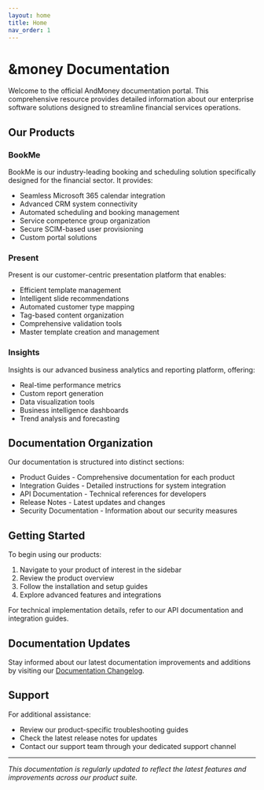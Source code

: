 ```yaml
---
layout: home
title: Home
nav_order: 1
---
```


# &money Documentation

Welcome to the official AndMoney documentation portal. This comprehensive resource provides detailed information about our enterprise software solutions designed to streamline financial services operations.

## Our Products

### BookMe
BookMe is our industry-leading booking and scheduling solution specifically designed for the financial sector. It provides:
- Seamless Microsoft 365 calendar integration
- Advanced CRM system connectivity
- Automated scheduling and booking management
- Service competence group organization
- Secure SCIM-based user provisioning
- Custom portal solutions

### Present
Present is our customer-centric presentation platform that enables:
- Efficient template management
- Intelligent slide recommendations
- Automated customer type mapping
- Tag-based content organization
- Comprehensive validation tools
- Master template creation and management

### Insights
Insights is our advanced business analytics and reporting platform, offering:
- Real-time performance metrics
- Custom report generation
- Data visualization tools
- Business intelligence dashboards
- Trend analysis and forecasting

## Documentation Organization

Our documentation is structured into distinct sections:
- Product Guides - Comprehensive documentation for each product
- Integration Guides - Detailed instructions for system integration
- API Documentation - Technical references for developers
- Release Notes - Latest updates and changes
- Security Documentation - Information about our security measures

## Getting Started

To begin using our products:

1. Navigate to your product of interest in the sidebar
2. Review the product overview
3. Follow the installation and setup guides
4. Explore advanced features and integrations

For technical implementation details, refer to our API documentation and integration guides.

## Documentation Updates

Stay informed about our latest documentation improvements and additions by visiting our [Documentation Changelog](https://andmoneyaps.github.io/docs/changelog/).

## Support

For additional assistance:
- Review our product-specific troubleshooting guides
- Check the latest release notes for updates
- Contact our support team through your dedicated support channel

---

*This documentation is regularly updated to reflect the latest features and improvements across our product suite.*
